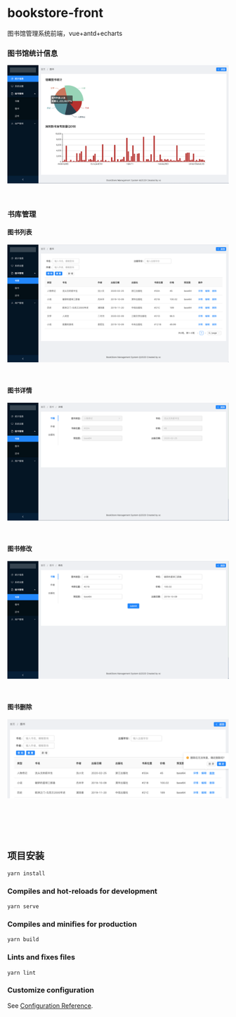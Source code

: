 # bookstore-front
图书馆管理系统前端，vue+antd+echarts

### 图书馆统计信息
![图书馆统计信息](https://github.com/itchg/bookstore-front/blob/master/thumbnails/%E7%BB%9F%E8%AE%A1%E4%BF%A1%E6%81%AF.png)

<br/>

### 书库管理
#### 图书列表
![图书列表](https://github.com/itchg/bookstore-front/blob/master/thumbnails/%E5%9B%BE%E4%B9%A6%E5%88%97%E8%A1%A8.png)

<br/>

#### 图书详情
![图书详情](https://github.com/itchg/bookstore-front/blob/master/thumbnails/%E5%9B%BE%E4%B9%A6%E8%AF%A6%E6%83%85.png)

<br/>

#### 图书修改
![图书修改](https://github.com/itchg/bookstore-front/blob/master/thumbnails/%E5%9B%BE%E4%B9%A6%E4%BF%AE%E6%94%B9.png)

<br/>

#### 图书删除
![图书删除](https://github.com/itchg/bookstore-front/blob/master/thumbnails/%E5%9B%BE%E4%B9%A6%E5%88%A0%E9%99%A4.png)

<br/>
<br/>
<br/>
<br/>

## 项目安装
```
yarn install
```

### Compiles and hot-reloads for development
```
yarn serve
```

### Compiles and minifies for production
```
yarn build
```

### Lints and fixes files
```
yarn lint
```

### Customize configuration
See [Configuration Reference](https://cli.vuejs.org/config/).

